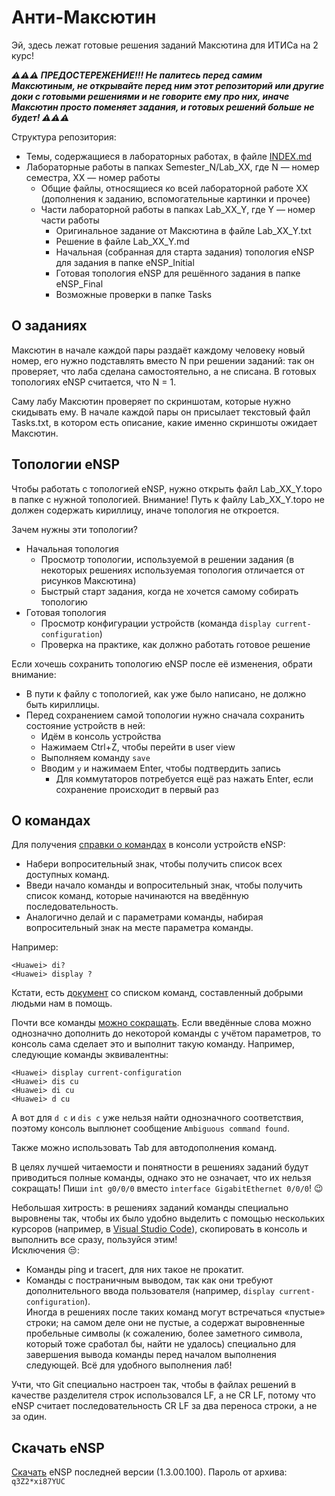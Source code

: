 # Анти-Максютин

Эй, здесь лежат готовые решения заданий Максютина для ИТИСа на 2 курс!

***⚠⚠⚠ ПРЕДОСТЕРЕЖЕНИЕ!!! Не палитесь перед самим Максютиным, не открывайте перед ним этот репозиторий или другие доки с готовыми решениями и не говорите ему про них, иначе Максютин просто поменяет задания, и готовых решений больше не будет! ⚠⚠⚠***

Структура репозитория:

- Темы, содержащиеся в лабораторных работах, в файле [INDEX.md](INDEX.md)
- Лабораторные работы в папках Semester_N/Lab_XX, где N — номер семестра, XX — номер работы
	- Общие файлы, относящиеся ко всей лабораторной работе XX (дополнения к заданию, вспомогательные картинки и прочее)
	- Части лабораторной работы в папках Lab_XX_Y, где Y — номер части работы
		- Оригинальное задание от Максютина в файле Lab_XX_Y.txt
		- Решение в файле Lab_XX_Y.md
		- Начальная (собранная для старта задания) топология eNSP для задания в папке eNSP_Initial
		- Готовая топология eNSP для решённого задания в папке eNSP_Final
		- Возможные проверки в папке Tasks

## О заданиях

Максютин в начале каждой пары раздаёт каждому человеку новый номер, его нужно подставлять вместо N при решении заданий: так он проверяет, что лаба сделана самостоятельно, а не списана. В готовых топологиях eNSP считается, что N = 1.

Саму лабу Максютин проверяет по скриншотам, которые нужно скидывать ему. В начале каждой пары он присылает текстовый файл Tasks.txt, в котором есть описание, какие именно скриншоты ожидает Максютин.

## Топологии eNSP

Чтобы работать с топологией eNSP, нужно открыть файл Lab_XX_Y.topo в папке с нужной топологией. Внимание! Путь к файлу Lab_XX_Y.topo не должен содержать кириллицу, иначе топология не откроется.

Зачем нужны эти топологии?

- Начальная топология
  - Просмотр топологии, используемой в решении задания (в некоторых решениях используемая топология отличается от рисунков Максютина)
  - Быстрый старт задания, когда не хочется самому собирать топологию
- Готовая топология
  - Просмотр конфигурации устройств (команда `display current-configuration`)
  - Проверка на практике, как должно работать готовое решение

Если хочешь сохранить топологию eNSP после её изменения, обрати внимание:

- В пути к файлу с топологией, как уже было написано, не должно быть кириллицы.
- Перед сохранением самой топологии нужно сначала сохранить состояние устройств в ней:
  - Идём в консоль устройства
  - Нажимаем Ctrl+Z, чтобы перейти в user view
  - Выполняем команду `save`
  - Вводим `y` и нажимаем Enter, чтобы подтвердить запись
    - Для коммутаторов потребуется ещё раз нажать Enter, если сохранение происходит в первый раз

## О командах

Для получения [справки о командах](https://support.huawei.com/enterprise/en/doc/EDOC1000178166/31c3c5ba/using-command-line-online-help) в консоли устройств eNSP:

- Набери вопросительный знак, чтобы получить список всех доступных команд.
- Введи начало команды и вопросительный знак, чтобы получить список команд, которые начинаются на введённую последовательность.
- Аналогично делай и с параметрами команды, набирая вопросительный знак на месте параметра команды.

Например:

```
<Huawei> di?
<Huawei> display ?
```

Кстати, есть [документ](https://docs.google.com/document/d/1OLyn9j66fk6rimBzcF10EfehzMgr4ZaK_ySQ-RSVmnc/edit) со списком команд, составленный добрыми людьми нам в помощь.

Почти все команды [можно сокращать](https://support.huawei.com/enterprise/en/doc/EDOC1000178166/51044c5f/editing-command-lines). Если введённые слова можно однозначно дополнить до некоторой команды с учётом параметров, то консоль сама сделает это и выполнит такую команду. Например, следующие команды эквивалентны:

```
<Huawei> display current-configuration
<Huawei> dis cu
<Huawei> di cu
<Huawei> d cu
```

А вот для `d c` и `dis c` уже нельзя найти однозначного соответствия, поэтому консоль выплюнет сообщение `Ambiguous command found`.

Также можно использовать Tab для автодополнения команд.

В целях лучшей читаемости и понятности в решениях заданий будут приводиться полные команды, однако это не означает, что их нельзя сокращать! Пиши `int g0/0/0` вместо `interface GigabitEthernet 0/0/0`! 😉

Небольшая хитрость: в решениях заданий команды специально выровнены так, чтобы их было удобно выделить с помощью нескольких курсоров (например, в [Visual Studio Code](https://code.visualstudio.com/download)), скопировать в консоль и выполнить все сразу, пользуйся этим!  
Исключения 😒:

- Команды ping и tracert, для них такое не прокатит.
- Команды с постраничным выводом, так как они требуют дополнительного ввода пользователя (например, `display current-configuration`).  
  Иногда в решениях после таких команд могут встречаться «пустые» строки; на самом деле они не пустые, а содержат выровненные пробельные символы (к сожалению, более заметного символа, который тоже сработал бы, найти не удалось) специально для завершения вывода команды перед началом выполнения следующей. Всё для удобного выполнения лаб!

Учти, что Git специально настроен так, чтобы в файлах решений в качестве разделителя строк использовался LF, а не CR LF, потому что eNSP считает последовательность CR LF за два переноса строки, а не за один.

## Скачать eNSP

[Скачать](https://mega.nz/file/LlgEHITQ#5r8fBBF2ZU9DKRu27wEuqTPcU_mYqPAfmkoTwNdleTc) eNSP последней версии (1.3.00.100). Пароль от архива: `q3Z2*xi87YUC`
